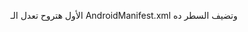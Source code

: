 الأول هتروح تعدل الـ AndroidManifest.xml
وتضيف السطر ده
<uses-permission android:name="android.permission.INTERNET" />
